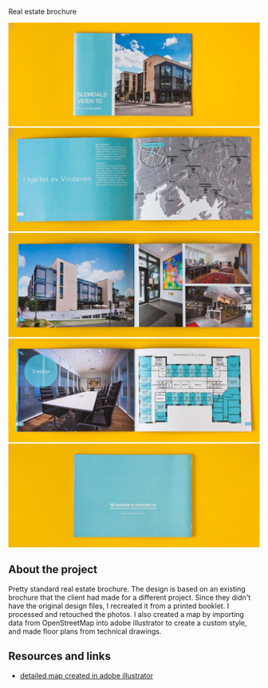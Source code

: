 <!-- vim: set ft=markdown spl=en spell :-->
Real estate brochure

![front page](prospekt_01.jpg)
![front page](prospekt_02.jpg)
![front page](prospekt_04.jpg)
![front page](prospekt_05.jpg)
![front page](prospekt_07.jpg)

## About the project

Pretty standard real estate brochure. The design is based on an existing
brochure that the client had made for a different project. Since they didn't
have the original design files, I recreated it from a printed booklet. I
processed and retouched the photos. I also created a map by importing data
from OpenStreetMap into adobe illustrator to create a custom style, and made
floor plans from technical drawings.

## Resources and links

* [detailed map created in adobe illustrator][pdf]

[pdf]: detailed-map-oslo.pdf
